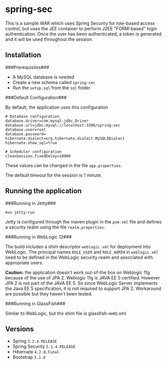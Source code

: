 spring-sec
==========

This is a sample WAR which uses Spring Security for role-based access control, but uses the JEE container to perform
J2EE "FORM-based" login authentication. Once the user has been authenticated, a token is generated and it will be used
throughout the session.

Installation
------------

###Prerequisites###

* A MySQL database is needed
* Create a new schema called `spring-sec`
* Run the `setup.sql` from the `sql` folder

###Default Configuration###

By default, the application uses this configuration

    # Database configuration
    database.driver=com.mysql.jdbc.Driver
    database.url=jdbc:mysql://localhost:3306/spring-sec
    database.user=root
    database.password=
    hibernate.dialect=org.hibernate.dialect.MySQL5Dialect
    hibernate.show_sql=true

    # Scheduler configuration
    cleanSession.fixedDelay=10000

These values can be changed in the file `app.properties`.

The default timeout for the session is 1 minute.

Running the application
-----------------------

###Running in Jetty###

    mvn jetty:run

Jetty is configured through the maven plugin in the `pom.xml` file and defines a security realm using the file
`realm.properties`.

###Running in WebLogic 12###

The build includes a shim descriptor `weblogic.xml` for deployment into WebLogic.  The principal names `ROLE_USER`
and `ROLE_ADMIN` in `weblogic.xml` need to be defined in the WebLogic security realm and associated with appropriate
users.

**Caution:** the application doesn't work out-of-the box on Weblogic 11g because of the use of JPA 2. Weblogic 11g
is JAVA EE 5 certified. However JPA 2 is not part of the JAVA EE 5. So since WebLogic Server implements the Java EE 5
specification, it is not required to support JPA 2. Workaround are possible but they haven't been tested.

###Running in GlassFish###

Similar to WebLogic, but the shim file is glassfish-web.xml


Versions
--------

* Spring `3.2.4.RELEASE`
* Spring Security `3.1.4.RELEASE`
* Hibernate `4.2.8.Final`
* Bootstrap `3.1.0`








